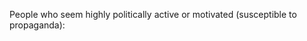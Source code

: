 People who seem highly politically active or motivated (susceptible to propaganda):

<!-- removed for privacy, do your own research -->